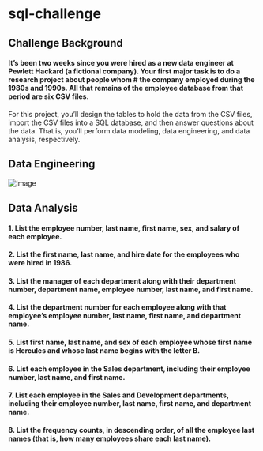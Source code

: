 # sql-challenge
## Challenge Background

#### It’s been two weeks since you were hired as a new data engineer at Pewlett Hackard (a fictional company). Your first major task is to do a research project about people whom # the company employed during the 1980s and 1990s. All that remains of the employee database from that period are six CSV files.

For this project, you’ll design the tables to hold the data from the CSV files, import the CSV files into a SQL database, and then answer questions about the data. That is, 
you’ll perform data modeling, data engineering, and data analysis, respectively.

## Data Engineering
![image](https://github.com/eferna1/sql-challenge/assets/145945547/ff457dd2-b8e5-4f9c-8af2-0d350ac29573)

## Data Analysis
#### 1. List the employee number, last name, first name, sex, and salary of each employee.

#### 2. List the first name, last name, and hire date for the employees who were hired in 1986.

#### 3. List the manager of each department along with their department number, department name, employee number, last name, and first name.

#### 4. List the department number for each employee along with that employee’s employee number, last name, first name, and department name.

#### 5. List first name, last name, and sex of each employee whose first name is Hercules and whose last name begins with the letter B.

#### 6. List each employee in the Sales department, including their employee number, last name, and first name.

#### 7. List each employee in the Sales and Development departments, including their employee number, last name, first name, and department name.

#### 8. List the frequency counts, in descending order, of all the employee last names (that is, how many employees share each last name).
